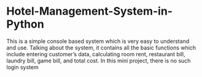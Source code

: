 # Hotel-Management-System-in-Python
This is a simple console based system which is very easy to understand and use. Talking about the system, it contains all the basic functions which include entering customer’s data, calculating room rent, restaurant bill, laundry bill, game bill, and total cost. In this mini project, there is no such login system
